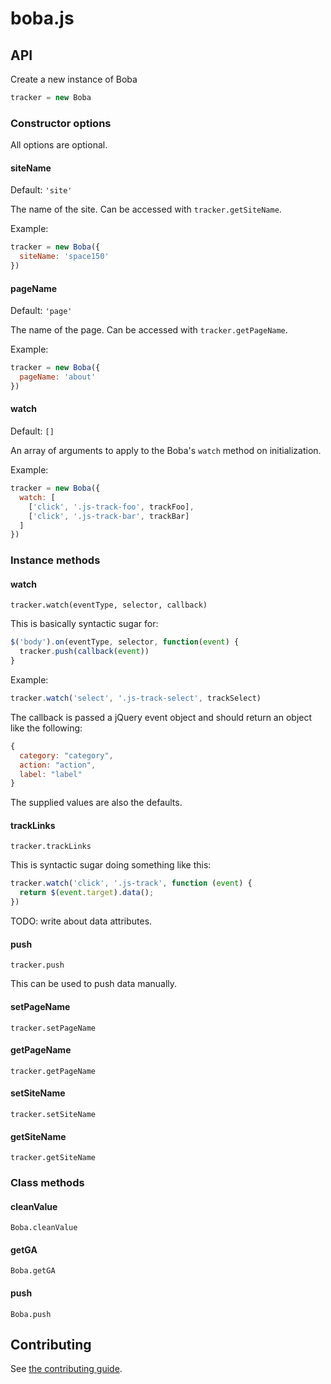 # boba.js

## API

Create a new instance of Boba

```js
tracker = new Boba
```

### Constructor options

All options are optional.

#### siteName

Default: `'site'`

The name of the site. Can be accessed with `tracker.getSiteName`.

Example:

```js
tracker = new Boba({
  siteName: 'space150'
})
```

#### pageName

Default: `'page'`

The name of the page. Can be accessed with `tracker.getPageName`.

Example:

```js
tracker = new Boba({
  pageName: 'about'
})
```

#### watch

Default: `[]`

An array of arguments to apply to the Boba's `watch` method on
initialization.

Example:

```js
tracker = new Boba({
  watch: [
    ['click', '.js-track-foo', trackFoo],
    ['click', '.js-track-bar', trackBar]
  ]
})
```

### Instance methods

#### watch

`tracker.watch(eventType, selector, callback)`

This is basically syntactic sugar for:

```js
$('body').on(eventType, selector, function(event) {
  tracker.push(callback(event))
}
```

Example:

```js
tracker.watch('select', '.js-track-select', trackSelect)
```

The callback is passed a jQuery event object and should return an object like
the following:

```js
{
  category: "category",
  action: "action",
  label: "label"
}
```

The supplied values are also the defaults.

#### trackLinks

`tracker.trackLinks`

This is syntactic sugar doing something like this:

```js
tracker.watch('click', '.js-track', function (event) {
  return $(event.target).data();
})
```

TODO: write about data attributes.

#### push

`tracker.push`

This can be used to push data manually.

#### setPageName

`tracker.setPageName`

#### getPageName

`tracker.getPageName`

#### setSiteName

`tracker.setSiteName`

#### getSiteName

`tracker.getSiteName`

### Class methods

#### cleanValue

`Boba.cleanValue`

#### getGA

`Boba.getGA`

#### push

`Boba.push`


## Contributing

See [the contributing guide](CONTRIBUTING.md).
